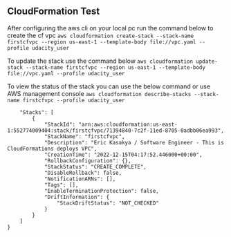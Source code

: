 ## CloudFormation Test

After configuring the aws cli on your local pc run the command below to create the cf vpc
``` aws cloudformation create-stack --stack-name firstcfvpc --region us-east-1 --template-body file://vpc.yaml --profile udacity_user ```

To update the stack use the command below
``` aws cloudformation update-stack --stack-name firstcfvpc --region us-east-1 --template-body file://vpc.yaml --profile udacity_user ```

To view the status of the stack you can use the below command or use AWS management console
```aws cloudformation describe-stacks --stack-name firstcfvpc --profile udacity_user```
```{
    "Stacks": [
        {
            "StackId": "arn:aws:cloudformation:us-east-1:552774009404:stack/firstcfvpc/71394840-7c2f-11ed-8705-0adbb06ea993",
            "StackName": "firstcfvpc",
            "Description": "Eric Kasakya / Software Engineer - This is CloudFormations deploys VPC",
            "CreationTime": "2022-12-15T04:17:52.446000+00:00",
            "RollbackConfiguration": {},
            "StackStatus": "CREATE_COMPLETE",
            "DisableRollback": false,
            "NotificationARNs": [],
            "Tags": [],
            "EnableTerminationProtection": false,
            "DriftInformation": {
                "StackDriftStatus": "NOT_CHECKED"
            }
        }
    ]
}
```